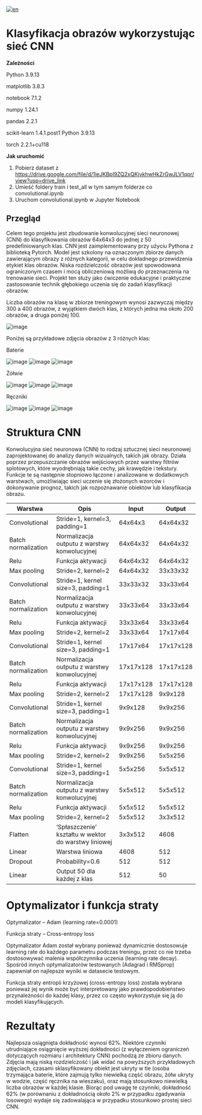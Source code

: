 [![en](https://img.shields.io/badge/language-EN-blue.svg)](https://github.com/pzemla/Image-classification-using-CNN/blob/main/README.md)
# Klasyfikacja obrazów wykorzystując sieć CNN

**Zależności**

Python 3.9.13

matplotlib 3.8.3

notebook 7.1.2

numpy 1.24.1

pandas  2.2.1

scikit-learn 1.4.1.post1 Python 3.9.13

torch 2.2.1+cu118

**Jak uruchomić**
1. Pobierz dataset z https://drive.google.com/file/d/1ieJKBpl9ZQ2xQKjvkhwHkZrGwJLV1qpr/view?usp=drive_link
2. Umieść foldery train i test_all w tym samym folderze co convolutional.ipynb
3. Uruchom convolutional.ipynb w Jupyter Notebook

## Przegląd

Celem tego projektu jest zbudowanie konwolucyjnej sieci neuronowej (CNN) do klasyfikowania obrazów 64x64x3 do jednej z 50 predefiniowanych klas. CNN jest zaimplementowany przy użyciu Pythona z biblioteką Pytorch. Model jest szkolony na oznaczonym zbiorze danych zawierającym obrazy z różnych kategorii, w celu dokładnego przewidzenia etykiet klas obrazów. Niska rozdzielczość obrazów jest spowodowana ograniczonym czasem i mocą obliczeniową możliwą do przeznaczenia na trenowanie sieci. Projekt ten służy jako ćwiczenie edukacyjne i praktyczne zastosowanie technik głębokiego uczenia się do zadań klasyfikacji obrazów.

Liczba obrazów na klasę w zbiorze treningowym wynosi zazwyczaj między 300 a 400 obrazów, z wyjątkiem dwóch klas, z których jedna ma około 200 obrazów, a druga poniżej 100. 

![image](https://github.com/pzemla/Image-classification-using-CNN/assets/135070990/af85d2ef-a690-48db-88c6-d627ccc7958d)


Poniżej są przykładowe zdjęcia obrazów z 3 różnych klas:

Baterie

![image](https://github.com/pzemla/Image-classification-using-CNN/assets/135070990/4bd53ef6-e0bc-4b7f-9e30-0b5a2174ccfe)
![image](https://github.com/pzemla/Image-classification-using-CNN/assets/135070990/085ab246-5d8b-4726-8e7b-6e70bb868ebc)
![image](https://github.com/pzemla/Image-classification-using-CNN/assets/135070990/59320a5b-1e69-4a05-92f6-afe9b5442d4e)

Żółwie 

![image](https://github.com/pzemla/Image-classification-using-CNN/assets/135070990/cdf39672-2bf8-475b-abb7-01140a03260f)
![image](https://github.com/pzemla/Image-classification-using-CNN/assets/135070990/5acd752a-0376-43f1-8ba0-cb1ccc47a90f)
![image](https://github.com/pzemla/Image-classification-using-CNN/assets/135070990/d6a8450b-59f2-41b1-b449-dc0627cc7280)

Ręczniki 

![image](https://github.com/pzemla/Image-classification-using-CNN/assets/135070990/5d383acb-46d5-4d2c-bf3c-5e55cbabda57)
![image](https://github.com/pzemla/Image-classification-using-CNN/assets/135070990/74cdf248-3258-42b0-b141-c7f092cdd2e4)
![image](https://github.com/pzemla/Image-classification-using-CNN/assets/135070990/8caf964f-1856-40b8-bac7-67119f141bf6)

# Struktura CNN
Konwolucyjna sieć neuronowa (CNN) to rodzaj sztucznej sieci neuronowej zaprojektowanej do analizy danych wizualnych, takich jak obrazy. Działa poprzez przepuszczanie obrazów wejściowych przez warstwy filtrów splotowych, które wyodrębniają takie cechy, jak krawędzie i tekstury. Funkcje te są następnie stopniowo łączone i analizowane w dodatkowych warstwach, umożliwiając sieci uczenie się złożonych wzorców i dokonywanie prognoz, takich jak rozpoznawanie obiektów lub klasyfikacja obrazu.

|Warstwa|Opis|Input|Output|
| ------------- | ------------- | ------------- | ------------- |
|Convolutional|Stride=1, kernel=3, padding=1|64x64x3|64x64x32|
|Batch normalization|Normalizacja outputu z warstwy konwolucyjnej|64x64x32|64x64x32|
|Relu|Funkcja aktywacji|64x64x32|64x64x32|
|Max pooling|Stride=2, kernel=2|64x64x32|33x33x32|
|Convolutional|Stride=1, kernel size=3, padding=1|33x33x32|33x33x64|
|Batch normalization|Normalizacja outputu z warstwy konwolucyjnej|33x33x64|33x33x64|
|Relu|Funkcja aktywacji|33x33x64|33x33x64|
|Max pooling|Stride=2, kernel=2|33x33x64|17x17x64|
|Convolutional|Stride=1, kernel size=3, padding=1|17x17x64|17x17x128|
|Batch normalization|Normalizacja outputu z warstwy konwolucyjnej|17x17x128|17x17x128|
|Relu|Funkcja aktywacji|17x17x128|17x17x128|
|Max pooling|Stride=2, kernel=2|17x17x128|9x9x128|
|Convolutional|Stride=1, kernel size=3, padding=1|9x9x128|9x9x256|
|Batch normalization|Normalizacja outputu z warstwy konwolucyjnej|9x9x256|9x9x256|
|Relu|Funkcja aktywacji|9x9x256|9x9x256|
|Max pooling|Stride=2, kernel=2|9x9x256|5x5x256|
|Convolutional|Stride=1, kernel size=3, padding=1|5x5x256|5x5x512|
|Batch normalization|Normalizacja outputu z warstwy konwolucyjnej|5x5x512|5x5x512|
|Relu|Funkcja aktywacji|5x5x512|5x5x512|
|Max pooling|Stride=2, kernel=2|5x5x512|3x3x512|
|Flatten|‘Spłaszczenie’ kształtu w wektor do warstwy liniowej|3x3x512|4608|
|Linear|Warstwa liniowa|4608|512|
|Dropout|Probability=0.6|512|512|
|Linear|Output 50 dla każdej z klas|512|50|


# Optymalizator i funkcja straty

Optymalizator – Adam (learning rate=0.0001)

Funkcja straty – Cross-entropy loss

Optymalizator Adam został wybrany ponieważ dynamicznie dostosowuje learning rate do każdego parametru podczas treningu, przez co nie trzeba dostosowywać malenia współczynnika uczenia (learning rate decay). Spośród innych optymalizatorów testowanych (Adagrad i RMSprop) zapewniał on najlepsze wyniki w datasecie testowym.

Funkcja straty entropii krzyżowej (cross-entropy loss) została wybrana ponieważ jej wynik może być interpretowany jako prawdopodobieństwo przynależności do każdej klasy, przez co często wykorzystuje się ją do modeli klasyfikujących.

# Rezultaty

Najlepsza osiągnięta dokładność wynosi 62%. Niektóre czynniki utrudniające osiągnięcie wyższej dokładności (z wyłączeniem ograniczeń dotyczących rozmiaru i architektury CNN) pochodzą ze zbioru danych. Zdjęcia mają niską rozdzielczość i jak widać na powyższych przykładowych zdjęciach, czasami sklasyfikowany obiekt jest ukryty w tle (osoba trzymająca baterie, które zajmują tylko niewielką część obrazu, żółw ukryty w wodzie, część ręcznika na wieszaku), oraz  mają stosunkowo niewielką liczba obrazów w każdej klasie. Biorąc pod uwagę te czynniki, dokładność 62% (w porównaniu z dokładnością około 2% w przypadku zgadywania losowego) wydaje się zadowalająca w przypadku stosunkowo prostej sieci CNN.
